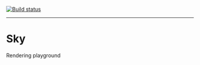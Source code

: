 <!-- badges: start -->
[![Build status](https://github.com/WaleedYaser/sky/workflows/CI/badge.svg)](https://github.com/WaleedYaser/sky/actions?workflow=CI)
<!-- badges: end -->
---
# Sky
Rendering playground

